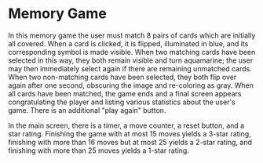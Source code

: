 # Memory Game

In this memory game the user must match 8 pairs of cards which are initially
all covered. When a card is clicked, it is flipped, illuminated in blue, and its
corresponding symbol is made visible. When two matching cards have been selected
in this way, they both remain visible and turn aquamarine; the user may then
immediately select again if there are remaining unmatched cards. When two
non-matching cards have been selected, they both flip over again after one
second, obscuring the image and re-coloring as gray. When all cards have been
matched, the game ends and a final screen appears congratulating the player
and listing various statistics about the user's game. There is an additional
"play again" button.

In the main screen, there is a timer, a move counter, a reset button, and a
star rating. Finishing the game with at most 15 moves yields a 3-star rating,
finishing with more than 16 moves but at most 25 yields a 2-star rating, and
finishing with more than 25 moves yields a 1-star rating.
